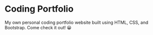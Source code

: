# Coding Portfolio

My own personal coding portfolio website built using HTML, CSS, and Bootstrap. Come check it out! :grinning:
